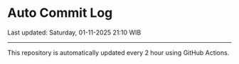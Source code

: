 # Auto Commit Log

Last updated: Saturday, 01-11-2025 21:10 WIB

---

This repository is automatically updated every 2 hour using GitHub Actions.
